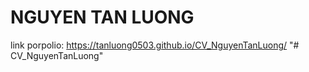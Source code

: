 # NGUYEN TAN LUONG
link porpolio:  https://tanluong0503.github.io/CV_NguyenTanLuong/
"# CV_NguyenTanLuong" 
